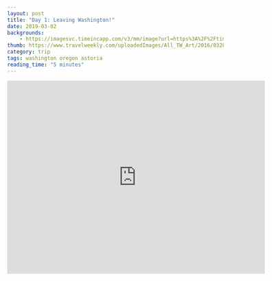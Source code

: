 ```yaml
---
layout: post
title: "Day 1: Leaving Washington!"
date: 2019-03-02
backgrounds:
    - https://imagesvc.timeincapp.com/v3/mm/image?url=https%3A%2F%2Ftimedotcom.files.wordpress.com%2F2018%2F02%2Ftaking-photo-in-car.jpg&w=800&c=sc&poi=face&q=85
thumb: https://www.travelweekly.com/uploadedImages/All_TW_Art/2016/032816/T0328COVERILLO2_HR.jpg?n=3385&amp;width=1540&amp;height=866&amp;mode=crop&amp;Anchor=MiddleCenter
category: trip
tags: washington oregon astoria
reading_time: "5 minutes"
---
```


<iframe src="https://www.google.com/maps/embed?pb=!1m52!1m12!1m3!1d1393850.039986648!2d-124.2311730984289!3d46.97419730066057!2m3!1f0!2f0!3f0!3m2!1i1024!2i768!4f13.1!4m37!3e0!4m5!1s0x54900bfdd4f19947%3A0x6f9a6b2a29954e39!2sCascade+Kennels%2C+Inc.%2C+20005+178th+Ave+NE%2C+Woodinville%2C+WA+98072!3m2!1d47.772312!2d-122.104249!4m5!1s0x54900d990287ff15%3A0x8c41480ffcd52a6!2sTaco+Time%2C+Northeast+175th+Street%2C+Woodinville%2C+WA!3m2!1d47.7548855!2d-122.1536017!4m5!1s0x549174fcfebd0985%3A0x4432a80ad77ff31a!2sWashington+State+Capitol+Building+and+Campus%2C+Sid+Snyder+Avenue+Southwest%2C+Olympia%2C+WA!3m2!1d47.0357219!2d-122.9048303!4m5!1s0x5492445a1c04c10f%3A0x158e8cda2d8a5777!2sWestport+Viewing+Tower%2C+Westhaven+Drive%2C+Westport%2C+WA!3m2!1d46.9115095!2d-124.11746869999999!4m5!1s0x5493b1a5a792bd89%3A0x385b0a501c107df4!2sWorld%E2%80%99s+Largest+Oyster%2C+South+Bend%2C+WA!3m2!1d46.6663408!2d-123.8109143!4m5!1s0x54937b440995fb8b%3A0xf7dd72f1a11b8abf!2sAstoria%2C+OR!3m2!1d46.1878841!2d-123.8312534!5e0!3m2!1sen!2sus!4v1551595624671" width="600" height="450" frameborder="0" style="border:0" allowfullscreen></iframe>

